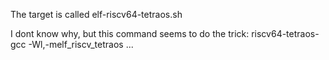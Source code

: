 The target is called elf-riscv64-tetraos.sh

I dont know why, but this command seems to do the trick:
riscv64-tetraos-gcc -Wl,-melf_riscv_tetraos ...
